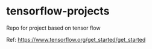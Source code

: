# tensorflow-projects
Repo for project based on tensor flow


Ref: https://www.tensorflow.org/get_started/get_started